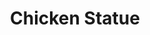 ---
pid: CH393
title: Chicken Statue
location_transcription: 16th Street Sq
zipcode: '19132'
outside_phl: 
neighborhood: Strawberry Mansion
age: '13'
age_range: 13-19
instagram: 
image_file_name: CH_393.jpg
proposal_transcription: 
topic: Animals
topic_summary: '0'
type: Sculpture Statue
keywords_other: 
credit: Anthony Deshields
image_labels: 
twitter: 
facebook: 
permalink: "/monuments/ch393/"
layout: item-page
---